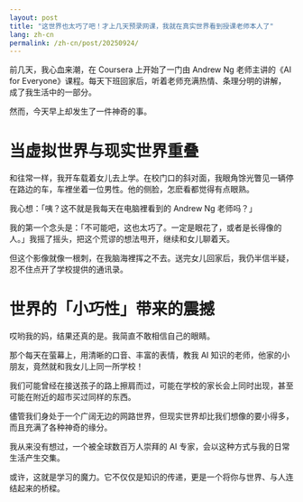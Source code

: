 ```yaml
---
layout: post
title: "这世界也太巧了吧！才上几天预录网课，我就在真实世界看到授课老师本人了"
lang: zh-cn
permalink: /zh-cn/post/20250924/
---
```

前几天，我心血来潮，在 Coursera 上开始了一门由 Andrew Ng 老师主讲的《AI for Everyone》课程。每天下班回家后，听着老师充满热情、条理分明的讲解，成了我生活中的一部分。

然而，今天早上却发生了一件神奇的事。

# 当虚拟世界与现实世界重叠

和往常一样，我开车载着女儿去上学。在校门口的斜对面，我眼角馀光瞥见一辆停在路边的车，车裡坐着一位男性。他的侧脸，怎麽看都觉得有点眼熟。

我心想：「咦？这不就是我每天在电脑裡看到的 Andrew Ng 老师吗？」

我的第一个念头是：「不可能吧，这也太巧了。一定是眼花了，或者是长得像的人。」我摇了摇头，把这个荒谬的想法甩开，继续和女儿聊着天。

但这个影像就像一根刺，在我脑海裡挥之不去。送完女儿回家后，我仍半信半疑，忍不住点开了学校提供的通讯录。

# 世界的「小巧性」带来的震撼

哎哟我的妈，结果还真的是。我简直不敢相信自己的眼睛。

那个每天在萤幕上，用清晰的口音、丰富的表情，教我 AI 知识的老师，他家的小朋友，竟然就和我女儿上同一所学校！

我们可能曾经在接送孩子的路上擦肩而过，可能在学校的家长会上同时出现，甚至可能在附近的超市买过同样的东西。

儘管我们身处于一个广阔无边的网路世界，但现实世界却比我们想像的要小得多，而且充满了各种神奇的缘分。

我从来没有想过，一个被全球数百万人崇拜的 AI 专家，会以这种方式与我的日常生活产生交集。

或许，这就是学习的魔力。它不仅仅是知识的传递，更是一个将你与世界、与人连结起来的桥樑。
